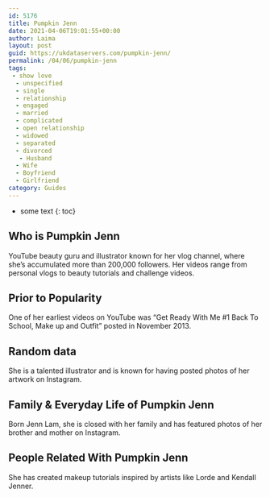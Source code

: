 ```yaml
---
id: 5176
title: Pumpkin Jenn
date: 2021-04-06T19:01:55+00:00
author: Laima
layout: post
guid: https://ukdataservers.com/pumpkin-jenn/
permalink: /04/06/pumpkin-jenn
tags:
 - show love
  - unspecified
  - single
  - relationship
  - engaged
  - married
  - complicated
  - open relationship
  - widowed
  - separated
  - divorced
   - Husband
  - Wife
  - Boyfriend
  - Girlfriend
category: Guides
---
```


* some text
{: toc}


## Who is Pumpkin Jenn
                  
                  
                  
YouTube beauty guru and illustrator known for her vlog channel, where she&#8217;s accumulated more than 200,000 followers. Her videos range from personal vlogs to beauty tutorials and challenge videos.
                  
              
            
              
            
                
                
                
## Prior to Popularity
                  
                  
                  
One of her earliest videos on YouTube was &#8220;Get Ready With Me #1 Back To School, Make up and Outfit&#8221; posted in November 2013.
                  
              
            
              
            
                
                
                
## Random data
                  
                  
                  
She is a talented illustrator and is known for having posted photos of her artwork on Instagram.
                  
              
            
              
            
                
                
                
## Family & Everyday Life of Pumpkin Jenn
                  
                  
                  
Born Jenn Lam, she is closed with her family and has featured photos of her brother and mother on Instagram.
                  
              
            
              
            
                
                
                
## People Related With Pumpkin Jenn
                  
                  
                  
She has created makeup tutorials inspired by artists like Lorde and Kendall Jenner.
                  
              
            
              
            
                
              
            
              
              
            
            
              
            
          
          
          